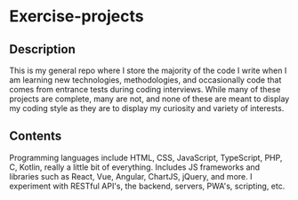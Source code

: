 # Exercise-projects

## Description

This is my general repo where I store the majority of the code I write when I am learning new technologies, methodologies, and occasionally code that comes from entrance tests during coding interviews. While many of these projects are complete, many are not, and none of these are meant to display my coding style as they are to display my curiosity and variety of interests.

## Contents

Programming languages include HTML, CSS, JavaScript, TypeScript, PHP, C, Kotlin, really a little bit of everything. Includes JS frameworks and libraries such as React, Vue, Angular, ChartJS, jQuery, and more. I experiment with RESTful API's, the backend, servers, PWA's, scripting, etc.
